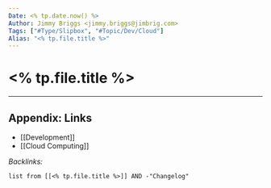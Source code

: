 ```yaml
---
Date: <% tp.date.now() %>
Author: Jimmy Briggs <jimmy.briggs@jimbrig.com>
Tags: ["#Type/Slipbox", "#Topic/Dev/Cloud"]
Alias: "<% tp.file.title %>"
---
```


# <% tp.file.title %>

***

## Appendix: Links

- [[Development]]
- [[Cloud Computing]]


*Backlinks:*

```dataview
list from [[<% tp.file.title %>]] AND -"Changelog"
```